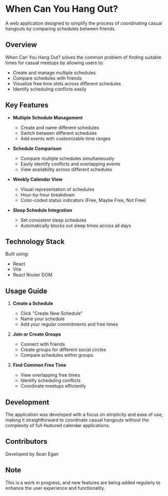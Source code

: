 # When Can You Hang Out?

A web application designed to simplify the process of coordinating casual hangouts by comparing schedules between friends.

## Overview

When Can You Hang Out? solves the common problem of finding suitable times for casual meetups by allowing users to:
- Create and manage multiple schedules
- Compare schedules with friends
- Visualize free time slots across different schedules
- Identify scheduling conflicts easily

## Key Features

- **Multiple Schedule Management**
  - Create and name different schedules
  - Switch between different schedules
  - Add events with customizable time ranges

- **Schedule Comparison**
  - Compare multiple schedules simultaneously
  - Easily identify conflicts and overlapping events
  - View availability across different schedules

- **Weekly Calendar View**
  - Visual representation of schedules
  - Hour-by-hour breakdown
  - Color-coded status indicators (Free, Maybe Free, Not Free)

- **Sleep Schedule Integration**
  - Set consistent sleep schedules
  - Automatically blocks out sleep times across all days

## Technology Stack

Built using:
- React
- Vite
- React Router DOM

## Usage Guide

1. **Create a Schedule**
   - Click "Create New Schedule"
   - Name your schedule
   - Add your regular commitments and free times

2. **Join or Create Groups**
   - Connect with friends
   - Create groups for different social circles
   - Compare schedules within groups

3. **Find Common Free Time**
   - View overlapping free times
   - Identify scheduling conflicts
   - Coordinate meetups efficiently

## Development

The application was developed with a focus on simplicity and ease of use, making it straightforward to coordinate casual hangouts without the complexity of full-featured calendar applications.

## Contributors

Developed by Sean Egan

## Note

This is a work in progress, and new features are being added regularly to enhance the user experience and functionality.
